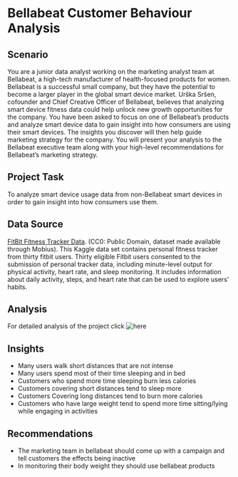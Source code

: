 # Bellabeat Customer Behaviour Analysis

## Scenario
You are a junior data analyst working on the marketing analyst team at Bellabeat, a high-tech manufacturer of health-focused products for women. Bellabeat is a successful small company, but they have the potential to become a larger player in the global smart device market. Urška Sršen, cofounder and Chief Creative Officer of Bellabeat, believes that analyzing smart device fitness data could help unlock new growth opportunities for the company. You have been asked to focus on one of Bellabeat’s products and analyze smart device data to gain insight into how consumers are using their smart devices. The insights you discover will then help guide marketing strategy for the company. You will present your analysis to the Bellabeat executive team along with your high-level recommendations for Bellabeat’s marketing strategy.

## Project Task
To analyze smart device usage data from non-Bellabeat smart devices in order to gain insight into how consumers use them.

## Data Source
[FitBit Fitness Tracker Data](https://www.kaggle.com/datasets/arashnic/fitbit). (CC0: Public Domain, dataset made available through Mobius). This Kaggle data set contains personal fitness tracker from thirty fitbit users. Thirty eligible Fitbit users consented to the submission of personal tracker data, including minute-level output for physical activity, heart rate, and sleep monitoring. It includes information about daily activity, steps, and heart rate that can be used to explore users’ habits.

## Analysis
For detailed analysis of the project click ![here](bellabeat.Rmd)

## Insights
* Many users walk short distances that are not intense
* Many users spend most of their time sleeping and in bed
* Customers who spend more time sleeping burn less calories
* Customers covering short distances tend to sleep more 
* Customers Covering long distances tend to burn more calories
* Customers who have large weight tend to spend more time sitting/lying while engaging in activities

## Recommendations
* The marketing team in bellabeat should come up with a campaign and tell customers the effects being inactive
* In monitoring their body weight they should use bellabeat products

